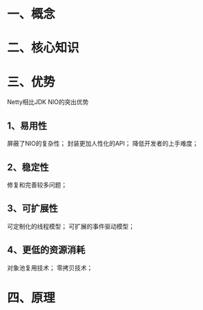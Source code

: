 # 一、概念


# 二、核心知识


# 三、优势
Netty相比JDK NIO的突出优势
## 1、易用性
屏蔽了NIO的复杂性；
封装更加人性化的API；
降低开发者的上手难度；
## 2、稳定性
修复和完善较多问题；
## 3、可扩展性
可定制化的线程模型；
可扩展的事件驱动模型；
## 4、更低的资源消耗
对象池复用技术；
零拷贝技术；
# 四、原理
